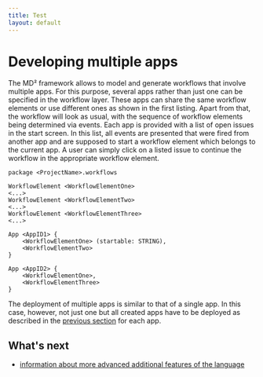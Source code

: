 ```yaml
---
title: Test
layout: default
---
```


# Developing multiple apps

The MD² framework allows to model and generate workflows that involve multiple apps.
For this purpose, several apps rather than just one can be specified in the workflow layer.
These apps can share the same workflow elements or use different ones as shown in the first listing.
Apart from that, the workflow will look as usual, with the sequence of workflow elements being determined via events.
Each app is provided with a list of open issues in the start screen.
In this list, all events are presented that were fired from another app and are supposed to start a workflow element which belongs to the current app.
A user can simply click on a listed issue to continue the workflow in the appropriate workflow element.

```MD2
package <ProjectName>.workflows

WorkflowElement <WorkflowElementOne>
<...>
WorkflowElement <WorkflowElementTwo>
<...>
WorkflowElement <WorkflowElementThree>
<...>

App <AppID1> {
	<WorkflowElementOne> (startable: STRING),
	<WorkflowElementTwo>
}

App <AppID2> {
	<WorkflowElementOne>,
	<WorkflowElementThree>
}
```

The deployment of multiple apps is similar to that of a single app.
In this case, however, not just one but all created apps have to be deployed as described in the [previous section](530_single-apps.html) for each app.

## What's next
* [information about more advanced additional features of the language](550_additional_features.html)
